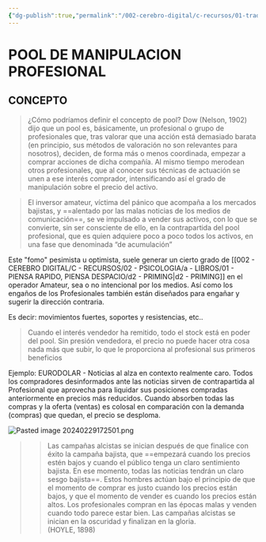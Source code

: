 ```yaml
---
{"dg-publish":true,"permalink":"/002-cerebro-digital/c-recursos/01-trading/a-libros/02-el-metodo-wyckoff/c-pool-de-manipulacion-profesional/"}
---
```


# POOL DE MANIPULACION PROFESIONAL

## CONCEPTO
>¿Cómo podríamos definir el concepto de pool? Dow (Nelson, 1902) dijo que un pool es, básicamente, un profesional o grupo de profesionales que, tras valorar que una acción está demasiado barata (en principio, sus métodos de valoración no son relevantes para nosotros), deciden, de forma más o menos coordinada, empezar a comprar acciones de dicha compañía. Al mismo tiempo merodean otros profesionales, que al conocer sus técnicas de actuación se unen a ese interés comprador, intensificando así el grado de manipulación sobre el precio del activo.

>El inversor amateur, víctima del pánico que acompaña a los mercados bajistas, y ==alentado por las malas noticias de los medios de comunicación==, se ve impulsado a vender sus activos, con lo que se convierte, sin ser consciente de ello, en la contrapartida del pool profesional, que es quien adquiere poco a poco todos los activos, en una fase que denominada “de acumulación”

Este "fomo" pesimista u optimista, suele generar un cierto grado de [[002 - CEREBRO DIGITAL/C - RECURSOS/02 - PSICOLOGIA/a - LIBROS/01 - PIENSA RAPIDO, PIENSA DESPACIO/d2 - PRIMING\|d2 - PRIMING]] en el operador Amateur, sea o no intencional por los medios. Así como los engaños de los Profesionales también están diseñados para engañar y sugerir la dirección contraria.

Es decir: movimientos fuertes, soportes y resistencias, etc..

>Cuando el interés vendedor ha remitido, todo el stock está en poder del pool. Sin presión vendedora, el precio no puede hacer otra cosa nada más que subir, lo que le proporciona al profesional sus primeros beneficios

Ejemplo:
EURODOLAR - Noticias al alza en contexto realmente caro. Todos los compradores desinformados ante las noticias sirven de contrapartida al Profesional que aprovecha para liquidar sus posiciones compradas anteriormente en precios más reducidos. Cuando absorben todas las compras y la oferta (ventas) es colosal en comparación con la demanda (compras) que quedan, el precio se desploma.

![Pasted image 20240229172501.png](/img/user/900%20-%20ANEXO/Pasted%20image%2020240229172501.png)

>>  Las campañas alcistas se inician después de que finalice con éxito la campaña bajista, que ==empezará cuando los precios estén bajos y cuando el público tenga un claro sentimiento bajista. En ese momento, todas las noticias tendrán un claro sesgo bajista==. 
>>Estos hombres actúan bajo el principio de que el momento de comprar es justo cuando los precios están bajos, y que el momento de vender es cuando los precios están altos. Los profesionales compran en las épocas malas y venden cuando todo parece estar bien. Las campañas alcistas se inician en la oscuridad y finalizan en la gloria.  
(HOYLE, 1898)

